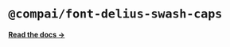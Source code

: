 # `@compai/font-delius-swash-caps`

[**Read the docs &rarr;**](https://components.ai/docs/typefaces/delius-swash-caps)
